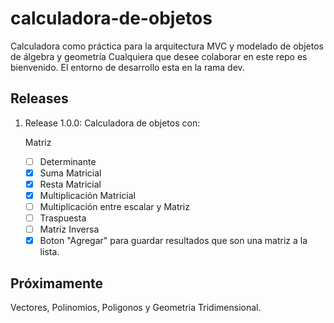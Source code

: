 # calculadora-de-objetos

Calculadora como práctica para la arquitectura MVC y modelado de objetos de álgebra y geometría
Cualquiera que desee colaborar en este repo es bienvenido. El entorno de desarrollo esta en la rama dev.

## Releases

1. Release 1.0.0: Calculadora de objetos con:

    Matriz
    - [ ] Determinante
    - [x] Suma Matricial
    - [x] Resta Matricial
    - [x] Multiplicación Matricial
    - [ ] Multiplicación entre escalar y Matriz
    - [ ] Traspuesta
    - [ ] Matriz Inversa
    - [x] Boton "Agregar" para guardar resultados que son una matriz a la lista.

## Próximamente

Vectores, Polinomios, Poligonos y Geometria Tridimensional.
